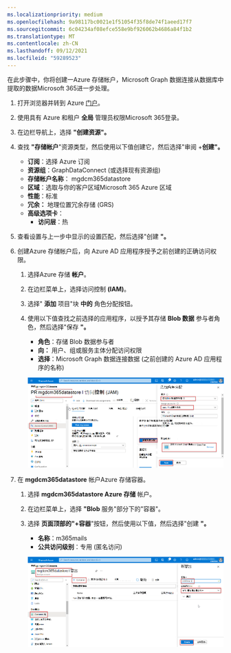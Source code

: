```yaml
---
ms.localizationpriority: medium
ms.openlocfilehash: 9a98117bc0021e1f51054f35f8de74f1aeed17f7
ms.sourcegitcommit: 6c04234af08efce558e9bf926062b4686a84f1b2
ms.translationtype: MT
ms.contentlocale: zh-CN
ms.lasthandoff: 09/12/2021
ms.locfileid: "59289523"
---
```

<!-- markdownlint-disable MD002 MD041 -->

在此步骤中，你将创建一Azure 存储帐户，Microsoft Graph 数据连接从数据库中提取的数据Microsoft 365进一步处理。

1. 打开浏览器并转到 Azure [门户](https://portal.azure.com/)。

1. 使用具有 Azure 和租户 **全局** 管理员权限Microsoft 365登录。

1. 在边栏导航上，选择 **"创建资源"。**

1. 查找 **"存储帐户**"资源类型，然后使用以下值创建它，然后选择"审阅 +**创建"。**

    - **订阅**：选择 Azure 订阅
    - **资源组**：GraphDataConnect (或选择现有资源组) 
    - **存储帐户名称**： mgdcm365datastore
    - **区域**：选取与你的客户区域Microsoft 365 Azure 区域
    - **性能**：标准
    - **冗余：** 地理位置冗余存储 (GRS) 
    - **高级选项卡**：
      - **访问层**：热

1. 查看设置与上一步中显示的设置匹配，然后选择"创建 **"。**

1. 创建Azure 存储帐户后，向 Azure AD 应用程序授予之前创建的正确访问权限。

    1. 选择Azure 存储 **帐户**。
    2. 在边栏菜单上，选择访问控制 **(IAM)**。
    3. 选择" **添加** 项目"块 **中的** 角色分配按钮。
    4. 使用以下值查找之前选择的应用程序，以授予其存储 **Blob 数据** 参与者角色，然后选择"保存 **"。**

        - **角色**：存储 Blob 数据参与者
        - **向：** 用户、组或服务主体分配访问权限
        - **选择**：Microsoft Graph 数据连接数据 (之前创建的 Azure AD 应用程序的名称) 

        ![Screenshot showing the proper 角色分配 to the application for Microsoft Graph 数据连接 in the Azure 存储 account in the Azure portal.](images/data-connect-azure-storage-role.png)

1. 在 **mgdcm365datastore** 帐户Azure 存储容器。

    1. 选择 **mgdcm365datastore Azure 存储** 帐户。
    2. 在边栏菜单上，选择 **"Blob** 服务"部分下的"容器"。
    3. 选择 **页面顶部的"+容器**"按钮，然后使用以下值，然后选择"创建 **"。**

        - **名称**：m365mails
        - **公共访问级别**：专用 (匿名访问) 

        ![Screenshot showing the creation of a new container called m365mails in the 存储 account blob containers in the Azure portal.](images/data-connect-azure-storage-container.png)
